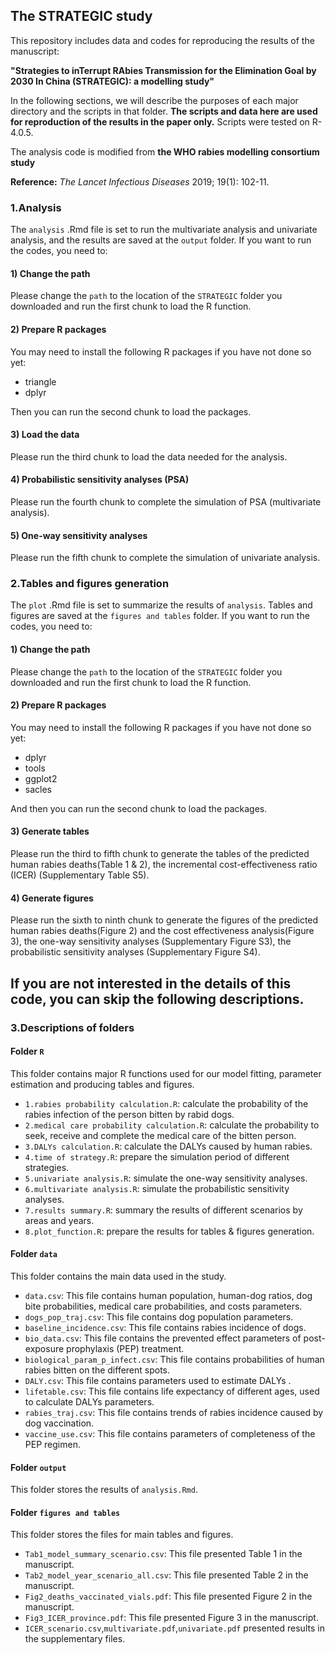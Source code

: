 ## The STRATEGIC study

This repository includes data and codes for reproducing the results of the manuscript:

**"Strategies to inTerrupt RAbies Transmission for the Elimination Goal by 2030 In China (STRATEGIC): a modelling study"**

[Link]: https://github.com/pkuepi/STRATEGIC

In the following sections, we will describe the purposes of each major directory and the scripts in that folder. **The scripts and data here are used for reproduction of the results in the paper only.** Scripts were tested on R-4.0.5.

The analysis code is modified from **the WHO rabies modelling consortium study**     

[Link]: https://github.com/katiehampson1978/rabies_PEP_access   

**Reference:** *The Lancet Infectious Diseases* 2019; 19(1): 102-11.

### 1.Analysis
The `analysis` .Rmd file is set to run the multivariate analysis and univariate analysis, and the results are saved at the `output` folder. If you want to run the codes, you need to: 

#### 1) Change the path

Please change the `path` to the location of the `STRATEGIC` folder you downloaded and run the first chunk to load the R function.

#### 2) Prepare R packages

You may need to install the following R packages if you have not done so yet:

- triangle
- dplyr

Then you can run the second chunk to load the packages.

#### 3) Load the data

Please run the third chunk to load the data needed for the analysis.

#### 4) Probabilistic sensitivity analyses (PSA)

Please run the fourth chunk to complete the simulation of PSA (multivariate analysis).

#### 5) One-way sensitivity analyses 

Please run the fifth chunk to complete the simulation of univariate analysis.

### 2.Tables and figures generation
The `plot` .Rmd file is set to summarize the results of `analysis`. Tables and figures are saved at the `figures and tables` folder. If you want to run the codes, you need to: 

#### 1) Change the path

Please change the `path` to the location of the `STRATEGIC` folder you downloaded and run the first chunk to load the R function.

#### 2) Prepare R packages

You may need to install the following R packages if you have not done so yet:

- dplyr
- tools
- ggplot2
- sacles

And then you can run the second chunk to load the packages.

#### 3) Generate tables 

Please run the third to fifth chunk to generate the tables of the predicted human rabies deaths(Table 1 & 2), the incremental cost-effectiveness ratio (ICER) (Supplementary Table S5).

#### 4) Generate figures

Please run the sixth to ninth chunk to generate the figures of the predicted human rabies deaths(Figure 2) and the cost effectiveness analysis(Figure 3), the one-way sensitivity analyses (Supplementary Figure S3), the probabilistic sensitivity analyses (Supplementary Figure S4).

## If you are not interested in the details of this code, you can skip the following descriptions.

### 3.Descriptions of folders

#### Folder `R`
This folder contains major R functions used for our model fitting, parameter estimation and producing tables and figures. 

- `1.rabies probability calculation.R`: calculate the probability of the rabies infection of the person bitten by rabid dogs.
- `2.medical care probability calculation.R`: calculate the probability to seek, receive and complete the medical care of the bitten person.
- `3.DALYs calculation.R`: calculate the DALYs caused by human rabies.
- `4.time of strategy.R`: prepare the simulation period of different strategies.
- `5.univariate analysis.R`: simulate the one-way sensitivity analyses.
- `6.multivariate analysis.R`: simulate the probabilistic sensitivity analyses.
- `7.results summary.R`: summary the results of different scenarios by areas and years.
- `8.plot_function.R`: prepare the results for tables & figures generation.

#### Folder `data`

This folder contains the main data used in the study. 

- `data.csv`: This file contains human population, human-dog ratios, dog bite probabilities, medical care probabilities, and costs parameters.  
- `dogs_pop_traj.csv`: This file contains dog population parameters. 
- `baseline_incidence.csv`: This file contains rabies incidence of dogs.  
- `bio_data.csv`: This file contains the prevented effect parameters of post-exposure prophylaxis (PEP) treatment.  
- `biological_param_p_infect.csv`: This file contains probabilities of human rabies bitten on the different spots.  
- `DALY.csv`: This file contains parameters used to estimate DALYs .   
- `lifetable.csv`: This file contains life expectancy of different ages, used to calculate DALYs parameters.
- `rabies_traj.csv`: This file contains trends of rabies incidence caused by dog vaccination.  
- `vaccine_use.csv`: This file contains parameters of completeness of the PEP regimen.  


#### Folder `output `

This folder stores the results of `analysis.Rmd`. 

#### Folder `figures and tables `

This folder stores the files for main tables and figures. 

- `Tab1_model_summary_scenario.csv`: This file presented Table 1 in the manuscript.  
- `Tab2_model_year_scenario_all.csv`: This file presented Table 2 in the manuscript. 
- `Fig2_deaths_vaccinated_vials.pdf`: This file presented Figure 2 in the manuscript.  
- `Fig3_ICER_province.pdf`: This file presented Figure 3 in the manuscript.  
- `ICER_scenario.csv`,`multivariate.pdf`,`univariate.pdf` presented results in the supplementary files.